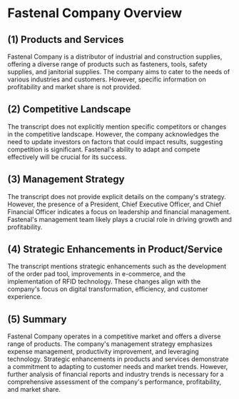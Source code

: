 # Fastenal Company Overview

## (1) Products and Services

Fastenal Company is a distributor of industrial and construction supplies, offering a diverse range of products such as fasteners, tools, safety supplies, and janitorial supplies. The company aims to cater to the needs of various industries and customers. However, specific information on profitability and market share is not provided.

## (2) Competitive Landscape

The transcript does not explicitly mention specific competitors or changes in the competitive landscape. However, the company acknowledges the need to update investors on factors that could impact results, suggesting competition is significant. Fastenal's ability to adapt and compete effectively will be crucial for its success.

## (3) Management Strategy

The transcript does not provide explicit details on the company's strategy. However, the presence of a President, Chief Executive Officer, and Chief Financial Officer indicates a focus on leadership and financial management. Fastenal's management team likely plays a crucial role in driving growth and profitability.

## (4) Strategic Enhancements in Product/Service

The transcript mentions strategic enhancements such as the development of the order pad tool, improvements in e-commerce, and the implementation of RFID technology. These changes align with the company's focus on digital transformation, efficiency, and customer experience.

## (5) Summary

Fastenal Company operates in a competitive market and offers a diverse range of products. The company's management strategy emphasizes expense management, productivity improvement, and leveraging technology. Strategic enhancements in products and services demonstrate a commitment to adapting to customer needs and market trends. However, further analysis of financial reports and industry trends is necessary for a comprehensive assessment of the company's performance, profitability, and market share.
